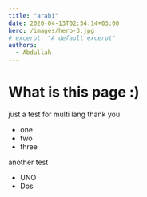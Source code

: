 ```yaml
---
title: "arabi"
date: 2020-04-13T02:54:14+03:00
hero: /images/hero-3.jpg
# excerpt: "A default excerpt"
authors: 
  - Abdullah
---
```


# What is this page :) 
just a test for multi lang
thank you

  - one
  - two 
  - three

another test
* UNO
* Dos


